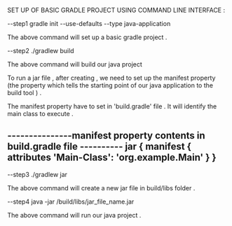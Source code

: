 SET UP OF BASIC GRADLE  PROJECT USING COMMAND LINE INTERFACE :

--step1 
	gradle init --use-defaults --type java-application

The above command will set up a basic gradle project .

--step2 
	./gradlew build 

 The above command will build our java project 


To run a jar file , after creating , we need to set up the manifest property (the property which 
tells  the starting point of our java application to the build tool ) . 

The manifest property have to set in 'build.gradle' file . It will identify the main class 
to execute . 


---------------manifest property contents in build.gradle file ----------
jar {
    manifest {
        attributes 'Main-Class': 'org.example.Main'
    }
}
------------------------------------------------------------------------

--step3 
	./gradlew jar 

The above command will create a new jar file in build/libs folder .

--step4 
	java -jar /build/libs/jar_file_name.jar

The above command will run our java project . 

 


